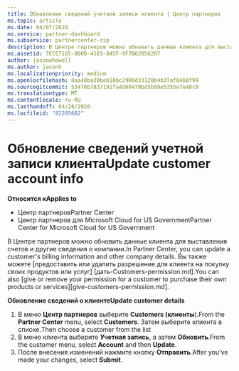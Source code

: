 ```yaml
---
title: Обновление сведений учетной записи клиента | Центр партнеров
ms.topic: article
ms.date: 04/07/2020
ms.service: partner-dashboard
ms.subservice: partnercenter-csp
description: В Центре партнеров можно обновить данные клиента для выставления счетов и другие сведения о компании.
ms.assetid: 7ECE7165-0B0D-4183-845F-9F7B62056207
author: jasonwhowell
ms.author: jasonh
ms.localizationpriority: medium
ms.openlocfilehash: 8aa48ba30beb18bc2906d33120b4b37af8460f99
ms.sourcegitcommit: 53476b7837192fa4d60470bd5b99e5355e7e48c0
ms.translationtype: MT
ms.contentlocale: ru-RU
ms.lasthandoff: 04/28/2020
ms.locfileid: "82205682"
---
```

# <a name="update-customer-account-info"></a><span data-ttu-id="1ebf4-103">Обновление сведений учетной записи клиента</span><span class="sxs-lookup"><span data-stu-id="1ebf4-103">Update customer account info</span></span>

<span data-ttu-id="1ebf4-104">**Относится к**</span><span class="sxs-lookup"><span data-stu-id="1ebf4-104">**Applies to**</span></span>

-  <span data-ttu-id="1ebf4-105">Центр партнеров</span><span class="sxs-lookup"><span data-stu-id="1ebf4-105">Partner Center</span></span>
-  <span data-ttu-id="1ebf4-106">Центр партнеров для Microsoft Cloud for US Government</span><span class="sxs-lookup"><span data-stu-id="1ebf4-106">Partner Center for Microsoft Cloud for US Government</span></span>


<span data-ttu-id="1ebf4-107">В Центре партнеров можно обновить данные клиента для выставления счетов и другие сведения о компании.</span><span class="sxs-lookup"><span data-stu-id="1ebf4-107">In Partner Center, you can update a customer's billing information and other company details.</span></span> <span data-ttu-id="1ebf4-108">Вы также можете [предоставить или удалить разрешение для клиента на покупку своих продуктов или услуг] [дать-Customers-permission.md].</span><span class="sxs-lookup"><span data-stu-id="1ebf4-108">You can also [give or remove your permission for a customer to purchase their own products or services][give-customers-permission.md].</span></span>

<span data-ttu-id="1ebf4-109">**Обновление сведений о клиенте**</span><span class="sxs-lookup"><span data-stu-id="1ebf4-109">**Update customer details**</span></span>

1.  <span data-ttu-id="1ebf4-110">В меню **Центр партнеров** выберите **Customers (клиенты**).</span><span class="sxs-lookup"><span data-stu-id="1ebf4-110">From the **Partner Center** menu, select **Customers**.</span></span> <span data-ttu-id="1ebf4-111">Затем выберите клиента в списке.</span><span class="sxs-lookup"><span data-stu-id="1ebf4-111">Then choose a customer from the list</span></span>
2.  <span data-ttu-id="1ebf4-112">В меню клиента выберите **Учетная запись**, а затем **Обновить**.</span><span class="sxs-lookup"><span data-stu-id="1ebf4-112">From the customer menu, select **Account** and then **Update**.</span></span>
3.  <span data-ttu-id="1ebf4-113">После внесения изменений нажмите кнопку **Отправить**.</span><span class="sxs-lookup"><span data-stu-id="1ebf4-113">After you've made your changes, select **Submit**.</span></span>